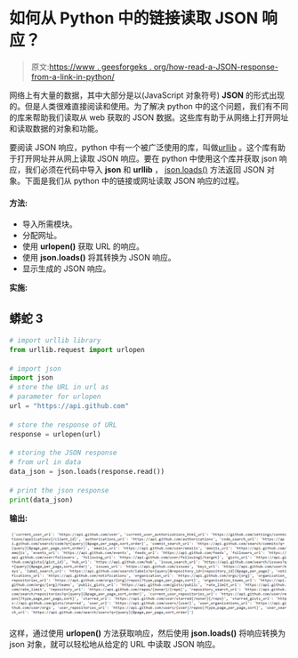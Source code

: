 # 如何从 Python 中的链接读取 JSON 响应？

> 原文:[https://www . geesforgeks . org/how-read-a-JSON-response-from-a-link-in-python/](https://www.geeksforgeeks.org/how-to-read-a-json-response-from-a-link-in-python/)

网络上有大量的数据，其中大部分是以(JavaScript 对象符号) **JSON** 的形式出现的。但是人类很难直接阅读和使用。为了解决 python 中的这个问题，我们有不同的库来帮助我们读取从 web 获取的 JSON 数据。这些库有助于从网络上打开网址和读取数据的对象和功能。

要阅读 JSON 响应，python 中有一个被广泛使用的库，叫做[urllib](https://www.geeksforgeeks.org/python-urllib-module/) 。这个库有助于打开网址并从网上读取 JSON 响应。要在 python 中使用这个库并获取 json 响应，我们必须在代码中导入 **json** 和 **urllib** ， [json.loads()](https://www.geeksforgeeks.org/json-load-in-python/) 方法返回 JSON 对象。下面是我们从 python 中的链接或网址读取 JSON 响应的过程。

#### 方法:

*   导入所需模块。
*   分配网址。
*   使用 **urlopen()** 获取 URL 的响应。
*   使用 **json.loads()** 将其转换为 JSON 响应。
*   显示生成的 JSON 响应。

**实施:**

## 蟒蛇 3

```py
# import urllib library
from urllib.request import urlopen

# import json
import json
# store the URL in url as 
# parameter for urlopen
url = "https://api.github.com"

# store the response of URL
response = urlopen(url)

# storing the JSON response 
# from url in data
data_json = json.loads(response.read())

# print the json response
print(data_json)
```

**输出:**

![](img/5a9b2cebff577f7862062d3829cd6013.png)

这样，通过使用 **urlopen()** 方法获取响应，然后使用 **json.loads()** 将响应转换为 json 对象，就可以轻松地从给定的 URL 中读取 JSON 响应。